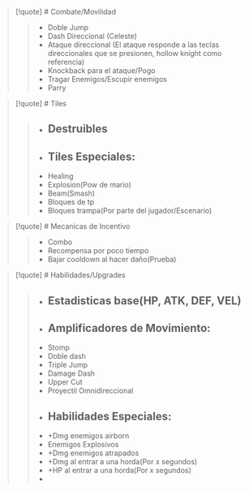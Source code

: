>[!quote] # Combate/Movilidad
>>- Doble Jump
>>- Dash Direccional (Celeste)
>>- Ataque direccional (El ataque responde a las teclas direccionales que se presionen, hollow knight como referencia)
>>- Knockback para el ataque/Pogo
>>- Tragar Enemigos/Escupir enemigos
>>- Parry

>[!quote] # Tiles
>>- ## Destruibles
>>- ## Tiles Especiales:
>>	- Healing
>>	- Explosion(Pow de mario)
>>	- Beam(Smash)
>>	- Bloques de tp
>>	- Bloques trampa(Por parte del jugador/Escenario)

>[!quote] # Mecanicas de Incentivo
>>- Combo
>>- Recompensa por poco tiempo
>>- Bajar cooldown al hacer daño(Prueba)

>[!quote] # Habilidades/Upgrades
>>- ## Estadisticas base(HP, ATK, DEF, VEL)
>>- ## Amplificadores de Movimiento:
>>	- Stomp
>>	- Doble dash
>>	- Triple Jump
>>	- Damage Dash
>>	- Upper Cut
>>	- Proyectil Omnidireccional
>>- ## Habilidades Especiales:
>>	- +Dmg enemigos airborn
>>	- Enemigos Explosivos
>>	- +Dmg enemigos atrapados
>>	- +Dmg al entrar a una horda(Por x segundos)
>>	- +HP al entrar a una horda(Por x segundos)
>>	- 

